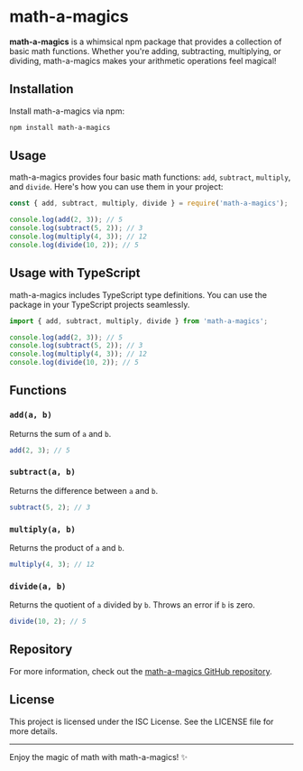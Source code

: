 # math-a-magics

**math-a-magics** is a whimsical npm package that provides a collection of basic math functions. Whether you're adding, subtracting, multiplying, or dividing, math-a-magics makes your arithmetic operations feel magical!

## Installation

Install math-a-magics via npm:

```bash
npm install math-a-magics
```

## Usage

math-a-magics provides four basic math functions: `add`, `subtract`, `multiply`, and `divide`. Here's how you can use them in your project:

```javascript
const { add, subtract, multiply, divide } = require('math-a-magics');

console.log(add(2, 3)); // 5
console.log(subtract(5, 2)); // 3
console.log(multiply(4, 3)); // 12
console.log(divide(10, 2)); // 5
```

## Usage with TypeScript

math-a-magics includes TypeScript type definitions. You can use the package in your TypeScript projects seamlessly.

```typescript
import { add, subtract, multiply, divide } from 'math-a-magics';

console.log(add(2, 3)); // 5
console.log(subtract(5, 2)); // 3
console.log(multiply(4, 3)); // 12
console.log(divide(10, 2)); // 5
```

## Functions

### `add(a, b)`

Returns the sum of `a` and `b`.

```javascript
add(2, 3); // 5
```

### `subtract(a, b)`

Returns the difference between `a` and `b`.

```javascript
subtract(5, 2); // 3
```

### `multiply(a, b)`

Returns the product of `a` and `b`.

```javascript
multiply(4, 3); // 12
```

### `divide(a, b)`

Returns the quotient of `a` divided by `b`. Throws an error if `b` is zero.

```javascript
divide(10, 2); // 5
```

## Repository

For more information, check out the [math-a-magics GitHub repository](https://github.com/aahmedfaraz/math-a-magics).

## License

This project is licensed under the ISC License. See the LICENSE file for more details.

---

Enjoy the magic of math with math-a-magics! ✨